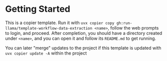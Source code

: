 # Getting Started

This is a copier template. Run it with `uvx copier copy gh:run-llama/template-workflow-data-extraction <name>`, follow the web prompts to login, and proceed. After completion, you should have a directory created under `<name>`, and you can open it and follow its `README.md` to get running.

You can later "merge" updates to the project if this template is updated with `uvx copier update -A` within the project